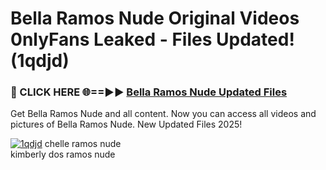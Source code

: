 # Bella Ramos Nude Original Videos 0nlyFans Leaked - Files Updated! (1qdjd)

<h3>🔴 CLICK HERE 🌐==►► <a href="https://tinyurl.com/52m3yx9h" rel="nofollow">Bella Ramos Nude Updated Files</a></h3>

Get Bella Ramos Nude and all content. Now you can access all videos and pictures of Bella Ramos Nude. New Updated Files 2025!

[![1qdjd](https://i.imgur.com/TnHtlc8.gif)](https://tinyurl.com/52m3yx9h)
chelle ramos nude<br>
kimberly dos ramos nude